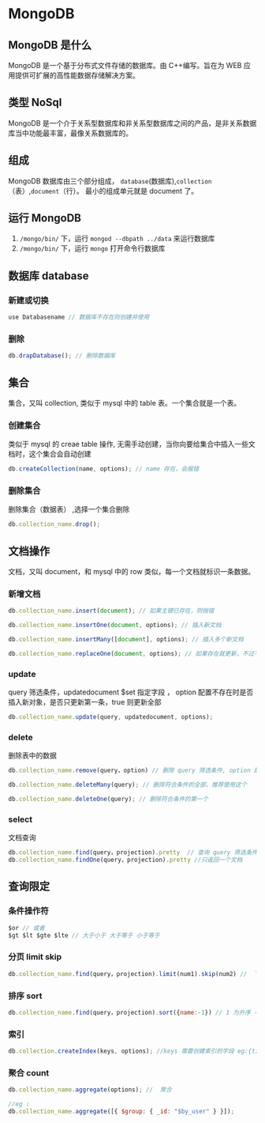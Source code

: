 # MongoDB

## MongoDB 是什么

MongoDB 是一个基于分布式文件存储的数据库。由 C++编写。旨在为 WEB 应用提供可扩展的高性能数据存储解决方案。

## 类型 NoSql

MongoDB 是一个介于关系型数据库和非关系型数据库之间的产品，是非关系数据库当中功能最丰富，最像关系数据库的。

## 组成

MongoDB 数据库由三个部分组成， `database`(数据库),`collection`（表）,`document`（行）。 最小的组成单元就是 document 了。

## 运行 MongoDB

1. `/mongo/bin/` 下，运行 `mongod --dbpath ../data` 来运行数据库
2. `/mongo/bin/` 下，运行 `mongo` 打开命令行数据库

## 数据库 database

### 新建或切换

```js
use Databasename // 数据库不存在则创建并使用
```

### 删除

```js
db.drapDatabase(); // 删除数据库
```

## 集合

集合，又叫 collection, 类似于 mysql 中的 table 表。一个集合就是一个表。

### 创建集合

类似于 mysql 的 creae table 操作, 无需手动创建，当你向要给集合中插入一些文档时，这个集合会自动创建

```js
db.createCollection(name, options); // name 存在，会报错
```

### 删除集合

删除集合（数据表） ,选择一个集合删除

```js
db.collection_name.drop();
```

## 文档操作

文档，又叫 document，和 mysql 中的 row 类似，每一个文档就标识一条数据。

### 新增文档

```js
db.collection_name.insert(document); // 如果主键已存在，则抛错

db.collection_name.insertOne(document, options); // 插入新文档

db.collection_name.insertMany([document], options); // 插入多个新文档

db.collection_name.replaceOne(document, options); // 如果存在就更新，不过不存在就新增
```

### update

query 筛选条件，updatedocument \$set 指定字段 ，
option 配置不存在时是否插入新对象，是否只更新第一条，true 则更新全部

```js
db.collection_name.update(query, updatedocument, options);
```

### delete

删除表中的数据

```js
db.collection_name.remove(query，option) // 删除 query 筛选条件, option 配置，是否删除第一个或者删除全部， 已过时

db.collection_name.deleteMany(query); // 删除符合条件的全部，推荐使用这个

db.collection_name.deleteOne(query); // 删除符合条件的第一个
```

### select

文档查询

```js
db.collection_name.find(query，projection).pretty  // 查询 query 筛选条件. projection 指定哪些键需要返回 ,pretty 格式化显示
db.collection_name.findOne(query，projection).pretty //只返回一个文档
```

## 查询限定

### 条件操作符

```js
$or // 或者
$gt $lt $gte $lte // 大于小于 大于等于 小于等于
```

### 分页 limit skip

```js
db.collection_name.find(query，projection).limit(num1).skip(num2) //  `limit` 返回多少条， `skip` 跳过 num2 条，从 num2+1 条开始计数
```

### 排序 sort

```js
db.collection_name.find(query，projection).sort({name:-1}) // 1 为升序 -1 为降序
```

### 索引

```js
db.collection.createIndex(keys, options); //keys 需要创建索引的字段 eg:{title:1} 1 为指定按升序创建索引， -1 为按降序创建索引
```

### 聚合 count

```js
db.collection_name.aggregate(options); //  聚合

//eg :
db.collection_name.aggregate([{ $group: { _id: "$by_user" } }]);
```
